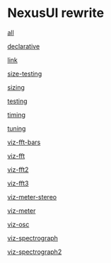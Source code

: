 NexusUI rewrite
============================

[all](./example/all.html)

[declarative](./example/declarative.html)

[link](./example/link.html)

[size-testing](./example/size-testing.html)

[sizing](./example/sizing.html)

[testing](./example/testing.html)

[timing](./example/timing.html)

[tuning](./example/tuning.html)

[viz-fft-bars](./example/viz-fft-bars.html)

[viz-fft](./example/viz-fft.html)

[viz-fft2](./example/viz-fft2.html)

[viz-fft3](./example/viz-fft3.html)

[viz-meter-stereo](./example/viz-meter-stereo.html)

[viz-meter](./example/viz-meter.html)

[viz-osc](./example/viz-osc.html)

[viz-spectrograph](./example/viz-spectrograph.html)

[viz-spectrograph2](./example/viz-spectrograph2.html)
